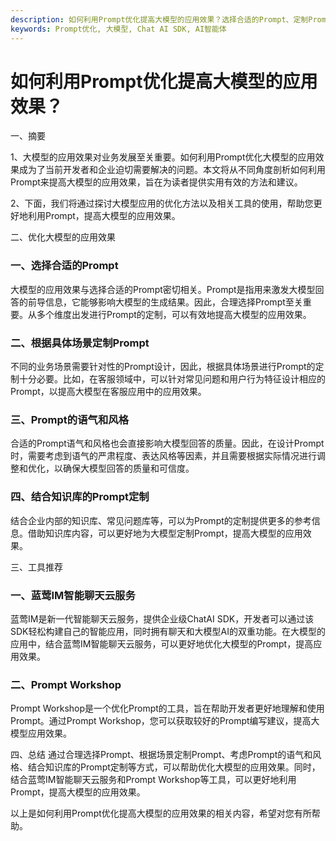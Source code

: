 ```yaml
---
description: 如何利用Prompt优化提高大模型的应用效果？选择合适的Prompt、定制Prompt语气风格及结合知识库的Prompt定制。
keywords: Prompt优化, 大模型, Chat AI SDK, AI智能体
---
```

# 如何利用Prompt优化提高大模型的应用效果？

一、摘要

1、大模型的应用效果对业务发展至关重要。如何利用Prompt优化大模型的应用效果成为了当前开发者和企业迫切需要解决的问题。本文将从不同角度剖析如何利用Prompt来提高大模型的应用效果，旨在为读者提供实用有效的方法和建议。

2、下面，我们将通过探讨大模型应用的优化方法以及相关工具的使用，帮助您更好地利用Prompt，提高大模型的应用效果。

二、优化大模型的应用效果
### 一、选择合适的Prompt
大模型的应用效果与选择合适的Prompt密切相关。Prompt是指用来激发大模型回答的前导信息，它能够影响大模型的生成结果。因此，合理选择Prompt至关重要。从多个维度出发进行Prompt的定制，可以有效地提高大模型的应用效果。

### 二、根据具体场景定制Prompt
不同的业务场景需要针对性的Prompt设计，因此，根据具体场景进行Prompt的定制十分必要。比如，在客服领域中，可以针对常见问题和用户行为特征设计相应的Prompt，以提高大模型在客服应用中的应用效果。

### 三、Prompt的语气和风格
合适的Prompt语气和风格也会直接影响大模型回答的质量。因此，在设计Prompt时，需要考虑到语气的严肃程度、表达风格等因素，并且需要根据实际情况进行调整和优化，以确保大模型回答的质量和可信度。

### 四、结合知识库的Prompt定制
结合企业内部的知识库、常见问题库等，可以为Prompt的定制提供更多的参考信息。借助知识库内容，可以更好地为大模型定制Prompt，提高大模型的应用效果。

三、工具推荐
### 一、蓝莺IM智能聊天云服务
蓝莺IM是新一代智能聊天云服务，提供企业级ChatAI SDK，开发者可以通过该SDK轻松构建自己的智能应用，同时拥有聊天和大模型AI的双重功能。在大模型的应用中，结合蓝莺IM智能聊天云服务，可以更好地优化大模型的Prompt，提高应用效果。

### 二、Prompt Workshop
Prompt Workshop是一个优化Prompt的工具，旨在帮助开发者更好地理解和使用Prompt。通过Prompt Workshop，您可以获取较好的Prompt编写建议，提高大模型应用效果。

四、总结
通过合理选择Prompt、根据场景定制Prompt、考虑Prompt的语气和风格、结合知识库的Prompt定制等方式，可以帮助优化大模型的应用效果。同时，结合蓝莺IM智能聊天云服务和Prompt Workshop等工具，可以更好地利用Prompt，提高大模型的应用效果。

以上是如何利用Prompt优化提高大模型的应用效果的相关内容，希望对您有所帮助。